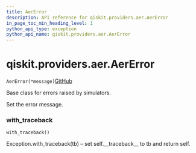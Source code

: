 ```yaml
---
title: AerError
description: API reference for qiskit.providers.aer.AerError
in_page_toc_min_heading_level: 1
python_api_type: exception
python_api_name: qiskit.providers.aer.AerError
---
```


# qiskit.providers.aer.AerError

<span id="qiskit.providers.aer.AerError" />

`AerError(*message)`[GitHub](https://github.com/qiskit/qiskit-aer/tree/stable/0.8/qiskit/providers/aer/aererror.py "view source code")

Base class for errors raised by simulators.

Set the error message.

### with\_traceback

<span id="qiskit.providers.aer.AerError.with_traceback" />

`with_traceback()`

Exception.with\_traceback(tb) – set self.\_\_traceback\_\_ to tb and return self.

